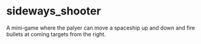 # sideways_shooter
A mini-game where the palyer can move a spaceship up and down and fire bullets at coming targets from the right.
